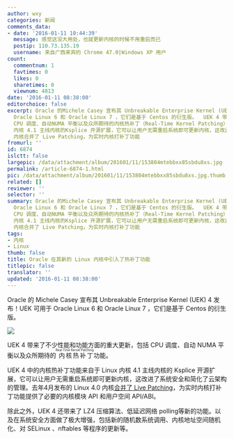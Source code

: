 ```yaml
---
author: wxy
categories: 新闻
comments_data:
- date: '2016-01-11 10:44:39'
  message: 感觉这没大用处，也就更新内核的时候不用重启而已
  postip: 110.73.135.19
  username: 来自广西来宾的 Chrome 47.0|Windows XP 用户
count:
  commentnum: 1
  favtimes: 0
  likes: 0
  sharetimes: 0
  viewnum: 4813
date: '2016-01-11 08:38:00'
editorchoice: false
excerpt: Oracle 的Michele Casey 宣布其 Unbreakable Enterprise Kernel (UEK) 4 发布！UEK 可用于
  Oracle Linux 6 和 Oracle Linux 7 ，它们是基于 Centos 的衍生版。  UEK 4 带来了不少性能和功能方面的重大更新，包括
  CPU 调度、自动NUMA 平衡以及众所期待的内核热补丁（Real-Time Kernel Patching）功能。 UEK 4 中的内核热补丁功能来自于 Linux
  内核 4.1 主线内核的Ksplice 开源扩展，它可以让用户无需重启系统即可更新内核，这改进了系统安全和简化了云架构的管理。去年4月发布的 Linux 4.0
  内核合并了 Live Patching，为实时内核打补丁功能
fromurl: ''
id: 6874
islctt: false
largepic: /data/attachment/album/201601/11/153804mtebbxx85sbdu8xs.jpg
permalink: /article-6874-1.html
pic: /data/attachment/album/201601/11/153804mtebbxx85sbdu8xs.jpg.thumb.jpg
related: []
reviewer: ''
selector: ''
summary: Oracle 的Michele Casey 宣布其 Unbreakable Enterprise Kernel (UEK) 4 发布！UEK 可用于
  Oracle Linux 6 和 Oracle Linux 7 ，它们是基于 Centos 的衍生版。  UEK 4 带来了不少性能和功能方面的重大更新，包括
  CPU 调度、自动NUMA 平衡以及众所期待的内核热补丁（Real-Time Kernel Patching）功能。 UEK 4 中的内核热补丁功能来自于 Linux
  内核 4.1 主线内核的Ksplice 开源扩展，它可以让用户无需重启系统即可更新内核，这改进了系统安全和简化了云架构的管理。去年4月发布的 Linux 4.0
  内核合并了 Live Patching，为实时内核打补丁功能
tags:
- 内核
- Linux
thumb: false
title: Oracle 在其新的 Linux 内核中引入了热补丁功能
titlepic: false
translator: ''
updated: '2016-01-11 08:38:00'
---
```


Oracle 的 Michele Casey 宣布其 Unbreakable Enterprise Kernel (UEK) 4 发布！UEK 可用于 Oracle Linux 6 和 Oracle Linux 7 ，它们是基于 Centos 的衍生版。


![](/data/attachment/album/201601/11/153804mtebbxx85sbdu8xs.jpg)


UEK 4 带来了不少性能和功能方面的重大更新，包括 CPU 调度、自动 NUMA 平衡以及众所期待的<ruby> 内核热补丁 <rp>  （ </rp> <rt>  Real-Time Kernel Patching </rt> <rp>  ） </rp></ruby>功能。


UEK 4 中的内核热补丁功能来自于 Linux 内核 4.1 主线内核的 Ksplice 开源扩展，它可以让用户无需重启系统即可更新内核，这改进了系统安全和简化了云架构的管理。去年4月发布的 Linux 4.0 内核[合并了 Live Patching](/article-5272-1.html)，为实时内核打补丁功能提供了必要的内核模块 API 和用户空间 API/ABI。


除此之外，UEK 4 还带来了 LZ4 压缩算法、低延迟网络 polling等新的功能。以及在系统安全方面做了极大增强，包括新的随机数系统调用、内核地址空间随机化、对 SELinux 、nftables 等程序的更新等。